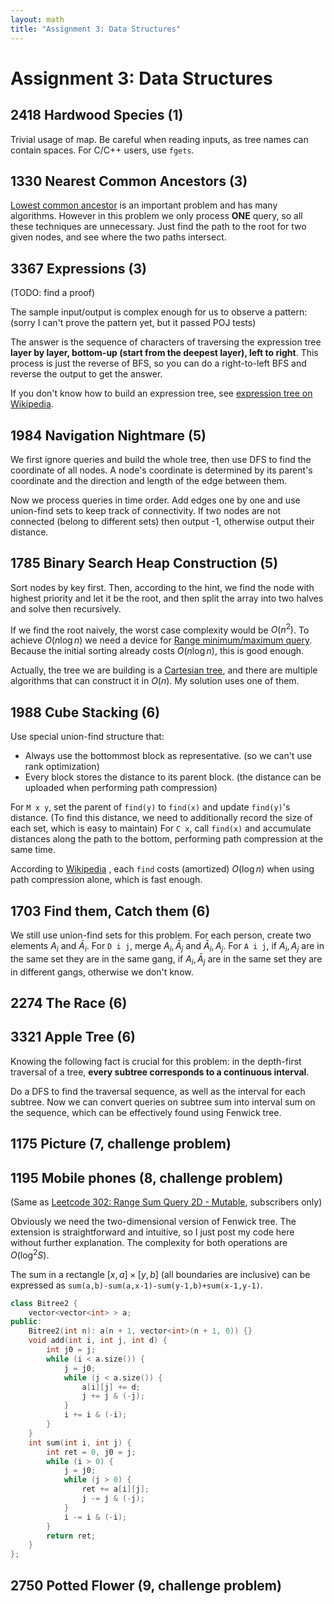 ```yaml
---
layout: math
title: "Assignment 3: Data Structures"
---
```


# Assignment 3: Data Structures

## 2418 Hardwood Species (1) 

Trivial usage of map. Be careful when reading inputs, as tree names can contain spaces. For C/C++ users, use `fgets`.

## 1330 Nearest Common Ancestors (3)

[Lowest common ancestor](https://en.wikipedia.org/wiki/Lowest_common_ancestor) is an important problem and has many algorithms. However in this problem we only process **ONE** query, so all these techniques are unnecessary. Just find the path to the root for two given nodes, and see where the two paths intersect.

## 3367 Expressions (3) 

(TODO: find a proof)

The sample input/output is complex enough for us to observe a pattern: (sorry I can't prove the pattern yet, but it passed POJ tests)

The answer is the sequence of characters of traversing the expression tree **layer by layer, bottom-up (start from the deepest layer), left to right**. This process is just the reverse of BFS, so you can do a right-to-left BFS and reverse the output to get the answer.

If you don't know how to build an expression tree, see [expression tree on Wikipedia](https://en.wikipedia.org/wiki/Binary_expression_tree).

## 1984 Navigation Nightmare (5) 

We first ignore queries and build the whole tree, then use DFS to find the coordinate of all nodes. A node's coordinate is determined by its parent's coordinate and the direction and length of the edge between them.

Now we process queries in time order. Add edges one by one and use union-find sets to keep track of connectivity. If two nodes are not connected (belong to different sets) then output -1, otherwise output their distance.

## 1785 Binary Search Heap Construction (5) 

Sort nodes by key first. Then, according to the hint, we find the node with highest priority and let it be the root, and then split the array into two halves and solve then recursively.

If we find the root naively, the worst case complexity would be $O(n^2)$. To achieve $O(n\log n)$ we need a device for [Range minimum/maximum query](https://en.wikipedia.org/wiki/Range_minimum_query). Because the initial sorting already costs $O(n\log n)$, this is good enough.

Actually, the tree we are building is a [Cartesian tree](https://en.wikipedia.org/wiki/Cartesian_tree), and there are multiple algorithms that can construct it in $O(n)$. My solution uses one of them.

## 1988 Cube Stacking (6)

Use special union-find structure that:

* Always use the bottommost block as representative. (so we can't use rank optimization)
* Every block stores the distance to its parent block. (the distance can be uploaded when performing path compression)

For `M x y`, set the parent of `find(y)` to `find(x)` and update `find(y)`'s distance. (To find this distance, we need to additionally record the size of each set, which is easy to maintain) For `C x`, call `find(x)` and accumulate distances along the path to the bottom, performing path compression at the same time.

According to [Wikipedia](https://en.wikipedia.org/wiki/Disjoint-set_data_structure) , each `find` costs (amortized) $O(\log n)$ when using path compression alone, which is fast enough.

## 1703 Find them, Catch them (6) 

We still use union-find sets for this problem. For each person, create two elements $A_i$ and $\bar{A}_i$. For `D i j`, merge $A_i, \bar{A}_j$ and $\bar{A}_i, A_j$. For `A i j`, if $A_i, A_j$ are in the same set they are in the same gang, if $A_i, \bar{A}_j$ are in the same set they are in different gangs, otherwise we don't know.

## 2274 The Race (6) 

## 3321 Apple Tree (6) 

Knowing the following fact is crucial for this problem: in the depth-first traversal of a tree, **every subtree corresponds to a continuous interval**.

Do a DFS to find the traversal sequence, as well as the interval for each subtree. Now we can convert queries on subtree sum into interval sum on the sequence, which can be effectively found using Fenwick tree.

## 1175 Picture (7, challenge problem) 

## 1195 Mobile phones (8, challenge problem)

(Same as [Leetcode 302: Range Sum Query 2D - Mutable](https://leetcode.com/problems/range-sum-query-2d-mutable), subscribers only)

Obviously we need the two-dimensional version of Fenwick tree. The extension is straightforward and intuitive, so I just post my code here without further explanation. The complexity for both operations are $O(\log^2S)$.

The sum in a rectangle $[x,a]\times[y,b]$ (all boundaries are inclusive) can be expressed as `sum(a,b)-sum(a,x-1)-sum(y-1,b)+sum(x-1,y-1)`.

```c++
class Bitree2 {
    vector<vector<int> > a;
public:
    Bitree2(int n): a(n + 1, vector<int>(n + 1, 0)) {}
    void add(int i, int j, int d) {
        int j0 = j;
        while (i < a.size()) {
            j = j0;
            while (j < a.size()) {
                a[i][j] += d;
                j += j & (-j);
            }
            i += i & (-i);
        }
    }    
    int sum(int i, int j) {
        int ret = 0, j0 = j;
        while (i > 0) {
            j = j0;
            while (j > 0) {
                ret += a[i][j];
                j -= j & (-j);
            }
            i -= i & (-i);
        }
        return ret;
    }
};
```

## 2750 Potted Flower (9, challenge problem) 